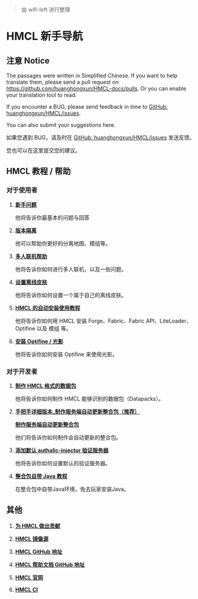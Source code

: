 > 由 wifi-left 进行整理

# HMCL 新手导航

## 注意 Notice

The passages were written in Simplified Chinese. If you want to help translate them, please send a pull request on https://github.com/huanghongxun/HMCL-docs/pulls. Or you can enable your translation tool to read.

If you encounter a BUG, please send feedback in time to [GitHub: huanghongxun/HMCL/issues](http://github.com/huanghongxun/HMCL/issues).

You can also submit your suggestions here.

如果您遇到 BUG，请及时在 [GitHub: huanghongxun/HMCL/issues](http://github.com/huanghongxun/HMCL/issues) 发送反馈。

您也可以在这里提交您的建议。

## HMCL 教程 / 帮助

### **对于使用者**

1. [**新手问题**](about-questions.md)

   他将告诉你最基本的问题与回答

2. [**版本隔离**](Global-version-isolation.md)

   他可以帮助你更好的分离地图、模组等。

3. [**多人联机帮助**](multiplayer.md)

   他将告诉你如何进行多人联机，以及一些问题。

4. [**设置离线皮肤**](offline-skin.md)

   他将告诉你如何设置一个属于自己的离线皮肤。

5. [**HMCL 的自动安装使用教程**](auto-installing.md)

   他将告诉你如何用 HMCL 安装 Forge、Fabric、Fabric API、LiteLoader、Optifine 以及 模组 等。

6. [**安装 Optifine / 光影**](install_optifine.md)

   他将告诉你如何安装 Optifine 来使用光影。

### **对于开发者**

1. [**制作 HMCL 格式的数据包**](datapack.md)

   他将告诉你如何制作 HMCL 能够识别的数据包（Datapacks）。

2. [**手把手详细版本_制作服务端自动更新整合包（推荐）**](serverpack2.md)
 
   [**制作服务端自动更新整合包**](serverpack.md)

   他们将告诉你如何制作会自动更新的整合包。

3. [**添加默认 authalic-injector 验证服务器**](authlib-injector.md)

   他将告诉你如何设置默认的验证服务器。

4. [**整合包自带 Java 教程**](modpack_in_java.md)
   
   在整合包中自带Java环境，免去玩家安装Java。

## **其他**

1. [**为 HMCL 做出贡献**](contribution.md)

2. [**HMCL 镜像源**](https://gitee.com/Glavo/HMCL-Update#hello-minecraft-launcher-%E6%9B%B4%E6%96%B0%E5%88%86%E5%8F%91)

3. [**HMCL GitHub 地址**](http://github.com/huanghongxun/HMCL)

4. [**HMCL 帮助文档 GitHub 地址**](http://github.com/huanghongxun/HMCL-docs)

5. [**HMCL 官网**](http://hmcl.huangyuhui.net)

6. [**HMCL CI**](https://ci.huangyuhui.net/)
